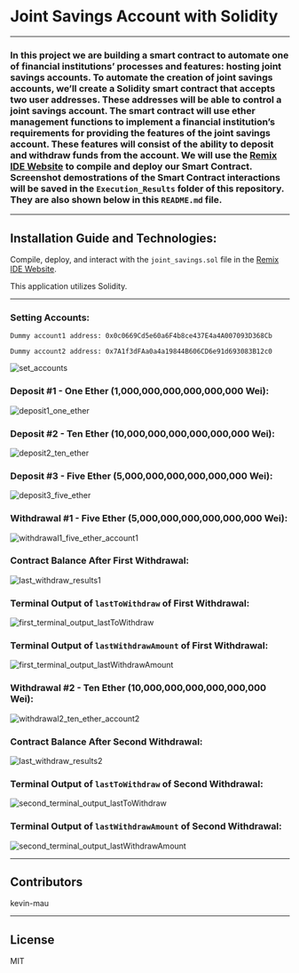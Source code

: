 # Joint Savings Account with Solidity
 
---
### In this project we are building a smart contract to automate one of financial institutions’ processes and features: hosting joint savings accounts.  To automate the creation of joint savings accounts, we’ll create a Solidity smart contract that accepts two user addresses. These addresses will be able to control a joint savings account. The smart contract will use ether management functions to implement a financial institution’s requirements for providing the features of the joint savings account. These features will consist of the ability to deposit and withdraw funds from the account.  We will use the [Remix IDE Website](https://remix.ethereum.org/) to compile and deploy our Smart Contract.  Screenshot demostrations of the Smart Contract interactions will be saved in the `Execution_Results` folder of this repository.  They are also shown below in this `README.md` file.

---
## Installation Guide and Technologies:

Compile, deploy, and interact with the `joint_savings.sol` file in the [Remix IDE Website](https://remix.ethereum.org/).

This application utilizes Solidity.

---
### Setting Accounts:
`Dummy account1 address: 0x0c0669Cd5e60a6F4b8ce437E4a4A007093D368Cb`

`Dummy account2 address: 0x7A1f3dFAa0a4a19844B606CD6e91d693083B12c0`
 
![set_accounts](https://user-images.githubusercontent.com/85687829/141694412-671295bd-2011-4494-abc3-8b53f0027be3.png)

### Deposit #1 - One Ether (1,000,000,000,000,000,000 Wei):
![deposit1_one_ether](https://user-images.githubusercontent.com/85687829/141699011-fd1449a6-a645-427d-afe5-32aa49c04f97.png)

### Deposit #2 - Ten Ether (10,000,000,000,000,000,000 Wei):
![deposit2_ten_ether](https://user-images.githubusercontent.com/85687829/141699038-473a7ec8-9da3-45b1-b63d-4921dca5435b.png)

### Deposit #3 - Five Ether (5,000,000,000,000,000,000 Wei):
![deposit3_five_ether](https://user-images.githubusercontent.com/85687829/141699052-295a6e4d-6754-4628-b093-daf02af7a58f.png)

### Withdrawal #1 - Five Ether (5,000,000,000,000,000,000 Wei):
![withdrawal1_five_ether_account1](https://user-images.githubusercontent.com/85687829/141699189-468c0f32-5083-42ce-b664-75a08286ca23.png)

### Contract Balance After First Withdrawal:
![last_withdraw_results1](https://user-images.githubusercontent.com/85687829/141699275-91b3cc9e-b708-4455-8b16-7e3b3f50f3b6.png)

### Terminal Output of `lastToWithdraw` of First Withdrawal:
![first_terminal_output_lastToWithdraw](https://user-images.githubusercontent.com/85687829/141699331-56d1faf1-40ab-4623-92e7-52ffc2e575d0.png)

### Terminal Output of `lastWithdrawAmount` of First Withdrawal:
![first_terminal_output_lastWithdrawAmount](https://user-images.githubusercontent.com/85687829/141699344-b1f00294-cf5b-419a-a8aa-7e0c60289bb5.png)

### Withdrawal #2 - Ten Ether (10,000,000,000,000,000,000 Wei):
![withdrawal2_ten_ether_account2](https://user-images.githubusercontent.com/85687829/141699195-403e638f-79b8-480f-9d40-5d3fea5fceaa.png)

### Contract Balance After Second Withdrawal:
![last_withdraw_results2](https://user-images.githubusercontent.com/85687829/141699279-f12ab36b-e5ff-4b27-a498-48c2275b50c3.png)

### Terminal Output of `lastToWithdraw` of Second Withdrawal:
![second_terminal_output_lastToWithdraw](https://user-images.githubusercontent.com/85687829/141699359-442ef476-2629-4468-a494-019a6d5acd6c.png)

### Terminal Output of `lastWithdrawAmount` of Second Withdrawal:
![second_terminal_output_lastWithdrawAmount](https://user-images.githubusercontent.com/85687829/141699364-0e8d1f67-ff91-450e-a54f-1caab3b7aa79.png)


---

## Contributors

kevin-mau

---

## License

MIT
